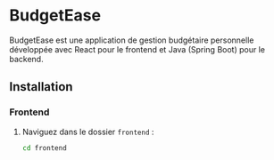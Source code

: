 # BudgetEase

BudgetEase est une application de gestion budgétaire personnelle développée avec React pour le frontend et Java (Spring Boot) pour le backend.

## Installation

### Frontend

1. Naviguez dans le dossier `frontend` :
   ```bash
   cd frontend